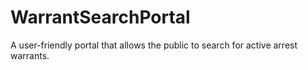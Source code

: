 # WarrantSearchPortal
A user-friendly portal that allows the public to search for active arrest warrants.
